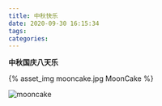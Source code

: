```yaml
---
title: 中秋快乐
date: 2020-09-30 16:15:34
tags:
categories:
---
```


**中秋国庆八天乐**

{% asset_img mooncake.jpg MoonCake %}

![mooncake](mooncake.jpg)